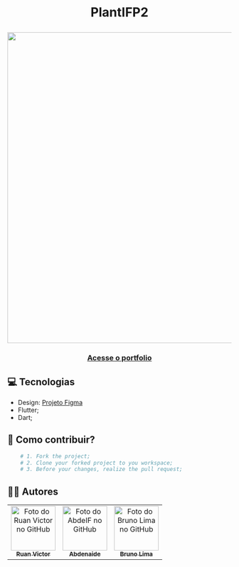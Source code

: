 <h1 align="center">PlantIFP2</p>
<img align="center" src="https://i.ibb.co/9qc1G6p/Plantif.png" width="700px">
<h3 align="center"><a href="https://ruanvcg.github.io/Portfolio">Acesse o portfolio</a></h3>

## 💻 Tecnologias

- Design: [Projeto Figma](https://www.figma.com/file/ZaZovOXTb3cpO4rCx2neiO/PlantIFP2-Prototype?type=design&node-id=0%3A1&mode=design&t=XfxrYnf1SO7zX2aa-1)
- Flutter;
- Dart;

## 🤝 Como contribuir?

```bash
    # 1. Fork the project;
    # 2. Clone your forked project to you workspace;
    # 3. Before your changes, realize the pull request;
```

## 👨‍💻 Autores
<table>
  <tr>
    <td align="center">
      <a href="https://github.com/ruanvcg">
        <img src="https://avatars.githubusercontent.com/u/62728646?v=4" width="100px;" alt="Foto do Ruan Victor no GitHub"/><br>
        <sub>
          <b>Ruan Victor</b>
        </sub>
      </a>
    </td>
    <td align="center">
      <a href="https://github.com/AbdeIF">
        <img src="https://avatars.githubusercontent.com/u/126293962?v=4" width="100px;" alt="Foto do AbdeIF no GitHub"/><br>
        <sub>
          <b>Abdenaide</b>
        </sub>
      </a>
    </td>
    <td align="center">
      <a href="https://github.com/brunolimapinheiro">
        <img src="https://avatars.githubusercontent.com/u/125039158?v=4" width="100px;" alt="Foto do Bruno Lima no GitHub"/><br>
        <sub>
          <b>Bruno Lima</b>
        </sub>
      </a>
    </td>
  </tr>
</table>
